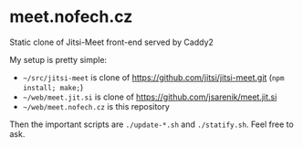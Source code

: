 # meet.nofech.cz
Static clone of Jitsi-Meet front-end served by Caddy2

My setup is pretty simple:

 * `~/src/jitsi-meet` is clone of https://github.com/jitsi/jitsi-meet.git (`npm install; make;`)
 * `~/web/meet.jit.si` is clone of https://github.com/jsarenik/meet.jit.si
 * `~/web/meet.nofech.cz` is this repository
 
Then the important scripts are `./update-*.sh` and `./statify.sh`.
Feel free to ask.
